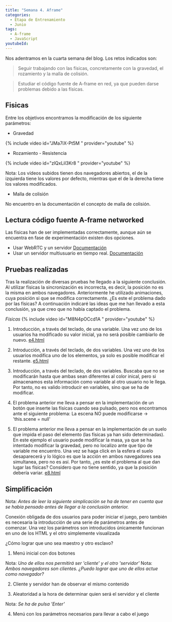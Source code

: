 ```yaml
---
title: "Semana 4. Aframe"
categories:
  - Etapa de Entrenamiento
  - Junio
tags:
  - A-frame
  - JavaScript
youtubeId: 
---
```



Nos adentramos en la cuarta semana del blog. Los retos indicados son:

> Seguir trabajando con las físicas, concretamente con la gravedad, el rozamiento y la malla de colisión.

> Estudiar el código fuente de A-frame en red, ya que pueden darse problemas debido a las físicas. 


## **Fisicas**

Entre los objetivos encontramos la modificación de los siguiente parámetros:

* Gravedad

{% include video id="JMa7iX-Pt5M " provider="youtube" %}

* Rozamiento - Resistencia 

{% include video id="zlQxLiI3Kr8 " provider="youtube" %} 

Nota: Los vídeos subidos tienen dos navegadores abiertos, el de la izquierda tiene los valores por defecto, mientras que el de la derecha tiene los valores modificados. 

* Malla de colisión 

No encuentro en la documentación el concepto de malla de colisión.

## **Lectura código fuente A-frame networked**

Las físicas han de ser implementadas correctamente, aunque aún se encuentra en fase de experimentación existen dos opciones. 

* Usar WebRTC y un servidor
[Documentación](https://github.com/haydenjameslee/networked-aframe)
* Usar un servidor multiusuario en tiempo real. 
[Documentación](http://lance.gg/)


## **Pruebas realizadas**

Tras la realización de diversas pruebas he llegado a la siguiente conclusión. Al utilizar físicas la sincronización es incorrecta, es decir, la posición no es la misma en ambos navegadores. Anteriormente he utilizado animaciones, cuya posición si que se modifica correctamente. ¿Es este el problema dado por las físicas?
A continuación indicaré las ideas que me han llevado a esta conclusión, ya que creo que no había captado el problema. 

*Físicas*
{% include video id="M8N4pOCcd1A " provider="youtube" %} 



1. Introducción, a través del teclado, de una variable. Una vez uno de los usuarios ha modificado su valor inicial, ya no será posible cambiarlo de nuevo. 
[e4.html]()

2. Introducción, a través del teclado, de dos variables. Una vez uno de los usuarios modifica uno de los elementos, ya solo es posible modificar el restante. 
[e5.html]()

3. Introducción, a través del teclado, de dos variables. Buscaba que no se modificarán hasta que ambas sean diferentes al color inical, pero si almacenamos esta información como variable al otro usuario no le llega. Por tanto, no es valido introducir en variables, sino que se ha de modificar.

4. El problema anterior me lleva a pensar en la implementación de un botón que inserte las físicas cuando sea pulsado, pero nos encontramos ante el siguiente problema: La escena NO puede modificarse -> 'this.scene = null'

5. El problema anterior me lleva a pensar en la implementación de un suelo que impida el paso del elemento (las físicas ya han sido determinadas). En este ejemplo el usuario puede modificar la masa, ya que se ha intentado modificar la gravedad, pero no localizo ante que tipo de variable me encuentro. Una vez se haga click en la esfera el suelo desaparecerá y lo lógico es que la acción en ambos navegadores sea simultanea, pero no es así. Por tanto, ¿es este el problema al que dan lugar las físicas? Considero que no tiene sentido, ya que la posición debería variar.
[e8.html]()

## **Simplificación**

Nota: *Antes de leer la siguiente simplicación se ha de tener en cuenta que se había pensado antes de llegar a la conclusión anterior.*

Conexión obligada de dos usuarios para poder iniciar el juego, pero también es necesaria la introducción de una serie de parámetros antes de comenzar. Una vez los parámetros son introducidos únicamente funcionan en uno de los HTML y el otro simplemente visualizada

¿Cómo lograr que uno sea maestro y otro esclavo?

1. Menú inicial con dos botones 

Nota: *Uno de ellos nos permitirá ser 'cliente' y el otro 'servidor'*
Nota: *Ambos navegadores son clientes. ¿Puedo lograr que uno de ellos actue como navegador?*

2. Cliente y servidor han de observar el mismo contenido 

3. Aleatoridad a la hora de determinar quien será el servidor y el cliente

Nota: *Se ha de pulsa 'Enter'*

4. Menú con los parámetros necesarios para llevar a cabo el juego 

